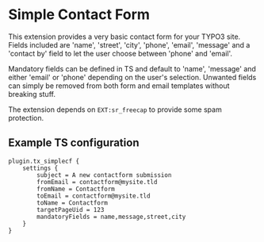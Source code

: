 Simple Contact Form
===================

This extension provides a very basic contact form for your TYPO3 site. Fields included are 'name', 'street', 'city',
'phone', 'email', 'message' and a 'contact by' field to let the user choose between 'phone' and 'email'.

Mandatory fields can be defined in TS and default to 'name', 'message' and either 'email' or 'phone' depending on the
user's selection. Unwanted fields can simply be removed from both form and email templates without breaking stuff.

The extension depends on ```EXT:sr_freecap``` to provide some spam protection.

Example TS configuration
------------------------

```
plugin.tx_simplecf {
	settings {
		subject = A new contactform submission
		fromEmail = contactform@mysite.tld
		fromName = Contactform
		toEmail = contactform@mysite.tld
		toName = Contactform
		targetPageUid = 123
		mandatoryFields = name,message,street,city
	}
}
```
